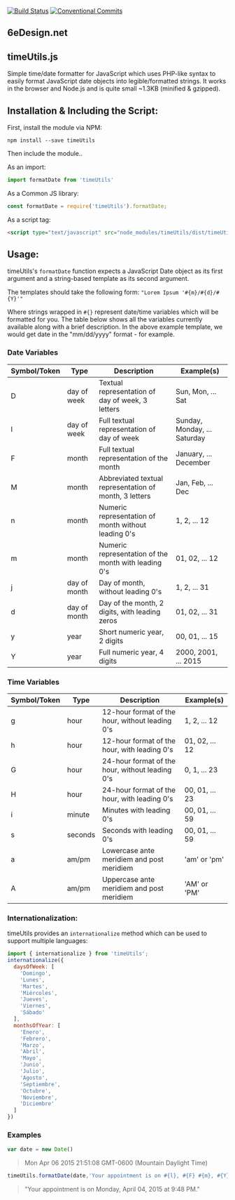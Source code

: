 [![Build Status](https://travis-ci.com/6eDesign/timeUtils.svg?branch=master)](https://travis-ci.com/6eDesign/timeUtils)
[![Conventional Commits](https://img.shields.io/badge/Conventional%20Commits-1.0.0-yellow.svg)](https://conventionalcommits.org)

## 6eDesign.net

## timeUtils.js
Simple time/date formatter for JavaScript which uses PHP-like syntax to easily format JavaScript date objects into legible/formatted strings.  It works in the browser and Node.js and is quite small ~1.3KB (minified & gzipped). 

## Installation & Including the Script:

First, install the module via NPM: 

```npm install --save timeUtils```

Then include the module..

As an import: 

```javascript
import formatDate from 'timeUtils'
```

As a Common JS library: 
```javascript
const formatDate = require('timeUtils').formatDate; 
```

As a script tag: 
```html
<script type="text/javascript" src="node_modules/timeUtils/dist/timeUtils.umd.js" />
```

## Usage:

timeUtils's `formatDate` function expects a JavaScript Date object as its first argument and a string-based template as its second argument.  

The templates should take the following form: 
`"Lorem Ipsum '#{m}/#{d}/#{Y}'"`

Where strings wrapped in `#{}` represent date/time variables which  will be formatted for you.  The  table below shows all the variables currently available along with a brief description.  In the above example template, we would get date in the "mm/dd/yyyy" format - for example.

### Date Variables
| Symbol/Token  | Type | Description | Example(s) |
| ------------- | ------------- | ------------- | ------------- |
| D | day of week | Textual representation of day of week, 3 letters | Sun, Mon, ... Sat |
| l | day of week | Full textual representation of day of week | Sunday, Monday, ... Saturday |
| F | month | Full textual representation of the month | January, ... December |
| M | month | Abbreviated textual representation of month, 3 letters | Jan, Feb, ... Dec |
| n | month | Numeric representation of month without leading 0's | 1, 2, ... 12 |
| m | month | Numeric representation of the month with leading 0's | 01, 02, ... 12 |
| j | day of month | Day of month, without leading 0's | 1, 2, ... 31 |
| d | day of month | Day of the month, 2 digits, with leading zeros | 01, 02, ... 31 |
| y | year | Short numeric year, 2 digits | 00, 01, ... 15 |
| Y | year | Full numeric year, 4 digits | 2000, 2001, ... 2015 |

### Time Variables
Symbol/Token  | Type | Description | Example(s)
------------- | ------------- | ------------- | -------------
| g | hour | 12-hour format of the hour, without leading 0's | 1, 2, ... 12 |
| h | hour | 12-hour format of the hour, with leading 0's | 01, 02, ... 12 |
| G | hour | 24-hour format of the hour, without leading 0's | 0, 1, ... 23 |
| H | hour | 24-hour format of the hour, with leading 0's | 00, 01, ... 23 |
| i | minute | Minutes with leading 0's | 00, 01, ... 59 |
| s | seconds | Seconds with leading 0's | 00, 01, ... 59 |
| a | am/pm | Lowercase ante meridiem and post meridiem | 'am' or 'pm' |
| A | am/pm | Uppercase ante meridiem and post meridiem | 'AM' or 'PM' |

### Internationalization: 
timeUtils provides an `internationalize` method which can be used to support multiple languages: 

```javascript
import { internationalize } from 'timeUtils';
internationalize({
  daysOfWeek: [
    'Domingo',
    'Lunes',
    'Martes',
    'Miércoles',
    'Jueves',
    'Viernes',
    'Sábado'
  ],
  monthsOfYear: [
    'Enero',
    'Febrero',
    'Marzo',
    'Abril',
    'Mayo',
    'Junio',
    'Julio',
    'Agosto',
    'Septiembre',
    'Octubre',
    'Noviembre',
    'Diciembre'
  ]
})
```

### Examples
```javascript 
var date = new Date()
```

> Mon Apr 06 2015 21:51:08 GMT-0600 (Mountain Daylight Time)

```javascript
timeUtils.formatDate(date,'Your appointment is on #{l}, #{F} #{m}, #{Y} at #{g}:#{i} #{A}.')
```

> "Your appointment is on Monday, April 04, 2015 at 9:48 PM."